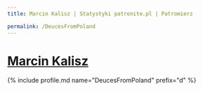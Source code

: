 ```yaml
---
title: Marcin Kalisz | Statystyki patronite.pl | Patromierz

permalink: /DeucesFromPoland
---
```


# [Marcin Kalisz](https://patronite.pl/DeucesFromPoland)

{% include profile.md name="DeucesFromPoland" prefix="d" %}
